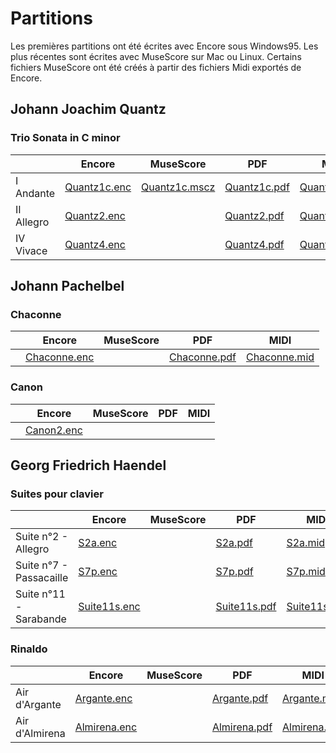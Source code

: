# Partitions

Les premières partitions ont été écrites avec Encore sous Windows95. Les plus récentes sont écrites avec MuseScore sur Mac ou Linux.
Certains fichiers MuseScore ont été créés à partir des fichiers Midi exportés de Encore.

## Johann Joachim Quantz
### Trio Sonata in C minor

|   |Encore|MuseScore|PDF|MIDI|MP3|
|---|------|---------|---|----|---|
|I Andante|[Quantz1c.enc](Quantz/QUANTZ1C.ENC)|[Quantz1c.mscz](Quantz/QUANTZ1C.mscz)|[Quantz1c.pdf](Quantz/QUANTZ1C.PDF)|[Quantz1c.mid](Quantz/QUANTZ1C.MID)|[Quantz1c.mp3](Quantz/QUANTZ1.MP3)|
|II Allegro|[Quantz2.enc](Quantz/QUANTZ2.ENC)||[Quantz2.pdf](Quantz/QUANTZ2.PDF)|[Quantz2.mid](Quantz/QUANTZ2.MID)|[Quantz2.mp3](Quantz/QUANTZ2.MP3)|
|IV Vivace|[Quantz4.enc](Quantz/QUANTZ4.ENC)||[Quantz4.pdf](Quantz/QUANTZ4.PDF)|[Quantz4.mid](Quantz/QUANTZ4.MID)||

## Johann Pachelbel
### Chaconne
|   |Encore|MuseScore|PDF|MIDI|
|---|------|---------|---|----|
||[Chaconne.enc](Pachelbel/CHACONNE.ENC)||[Chaconne.pdf](Pachelbel/CHACONNE.PDF)|[Chaconne.mid](Pachelbel/CHACONNE.MID)|
### Canon
|   |Encore|MuseScore|PDF|MIDI|
|---|------|---------|---|----|
||[Canon2.enc](Pachelbel/CANON2.ENC)||||

## Georg Friedrich Haendel
### Suites pour clavier
|   |Encore|MuseScore|PDF|MIDI|
|---|------|---------|---|----|
|Suite n°2 - Allegro|[S2a.enc](Haendel/S2A.ENC)||[S2a.pdf](Haendel/S2A.PDF)|[S2a.mid](Haendel/S2A.MID)|
|Suite n°7 - Passacaille|[S7p.enc](Haendel/S7P.ENC)||[S7p.pdf](Haendel/S7P.PDF)|[S7p.mid](Haendel/S7P.MID)|
|Suite n°11 - Sarabande|[Suite11s.enc](Haendel/SUITE11S.ENC)||[Suite11s.pdf](Haendel/SUITE11S.PDF)|[Suite11s.mid](Haendel/SUITE11S.MID)|
### Rinaldo
|   |Encore|MuseScore|PDF|MIDI|
|---|------|---------|---|----|
|Air d'Argante|[Argante.enc](Haendel/ARGANTE.ENC)||[Argante.pdf](Haendel/ARGANTE.PDF)|[Argante.mid](Haendel/ARGANTE.MID)|
|Air d'Almirena|[Almirena.enc](Haendel/ALMIRENA.ENC)||[Almirena.pdf](Haendel/ALMIRENA.PDF)|[Almirena.mid](Haendel/ALMIRENA.MID)|